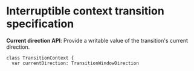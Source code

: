 # Interruptible context transition specification

**Current direction API**: Provide a writable value of the transition's current direction.

```
class TransitionContext {
  var currentDirection: TransitionWindowDirection
```
